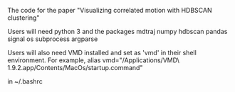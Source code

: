 The code for the paper "Visualizing correlated motion with HDBSCAN clustering"

Users will need python 3 and the packages
mdtraj
numpy
hdbscan
pandas
signal
os
subprocess
argparse

Users will also need VMD installed and set as 'vmd' in their shell environment. For example,
alias vmd="/Applications/VMD\ 1.9.2.app/Contents/MacOs/startup.command"

in ~/.bashrc
